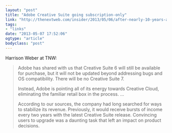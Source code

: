 ```yaml
---
layout: "post"
title: "Adobe Creative Suite going subscription-only"
link: "http://thenextweb.com/insider/2013/05/06/after-nearly-10-years-adobe-abandons-its-creative-suite-entirely-to-focus-on-creative-cloud/"
tags: 
- "links"
date: "2013-05-07 17:52:06"
ogtype: "article"
bodyclass: "post"
---
```


Harrison Weber at TNW:

> Adobe has shared with us that Creative Suite 6 will still be available for purchase, but it will not be updated beyond addressing bugs and OS compatibility. There will be no Creative Suite 7.
> 
> Instead, Adobe is pointing all of its energy towards Creative Cloud, eliminating the familiar retail box in the process. …
> 
> According to our sources, the company had long searched for ways to stabilize its revenue. Previously, it would receive bursts of income every two years with the latest Creative Suite release. Convincing users to upgrade was a daunting task that left an impact on product decisions.